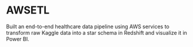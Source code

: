 # AWSETL
Built an end-to-end healthcare data pipeline using AWS services to transform raw Kaggle data into a star schema in Redshift and visualize it in Power BI.

